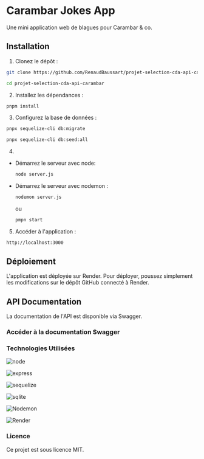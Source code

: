 # Carambar Jokes App

Une mini application web de blagues pour Carambar & co.

## Installation

1. Clonez le dépôt :
  ```bash
  git clone https://github.com/RenaudBaussart/projet-selection-cda-api-carambar
  ```

  ```bash
  cd projet-selection-cda-api-carambar
  ```

2. Installez les dépendances :

  ```bash
  pnpm install
  ```

3. Configurez la base de données :

  ```bash
  pnpx sequelize-cli db:migrate
  ```

  ```bash
  pnpx sequelize-cli db:seed:all
  ```

4. 
- Démarrez le serveur avec node:

  ```bash
  node server.js
  ```

- Démarrez le serveur avec nodemon :

  ```bash
  nodemon server.js
  ```
  ou
  ```bash
  pmpn start
  ```

5. Accéder à l'application :
  
  ```bash
  http://localhost:3000
  ```

## Déploiement
L'application est déployée sur Render. Pour déployer, poussez simplement les modifications sur le dépôt GitHub connecté à Render.

## API Documentation

La documentation de l'API est disponible via Swagger.

### Accéder à la documentation Swagger



### Technologies Utilisées

![node](https://img.shields.io/badge/Node.js-43853D?style=for-the-badge&logo=node.js&logoColor=white)

![express](https://img.shields.io/badge/Express.js-404D59?style=for-the-badge)

![sequelize](  https://img.shields.io/badge/sequelize-323330?style=for-the-badge&logo=sequelize&logoColor=blue)

![sqlite](https://img.shields.io/badge/SQLite-07405E?style=for-the-badge&logo=sqlite&logoColor=white)

![Nodemon](https://img.shields.io/badge/NODEMON-%23323330.svg?style=for-the-badge&logo=nodemon&logoColor=%BBDEAD)

![Render](https://img.shields.io/badge/Render-%46E3B7.svg?style=for-the-badge&logo=render&logoColor=white)

### Licence

Ce projet est sous licence MIT.
